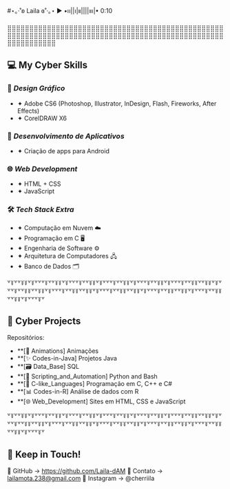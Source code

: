 #⋆｡‧˚ʚ Laila ɞ˚‧｡⋆
▶︎ •၊၊||၊|။||||။‌‌‌‌‌၊|• 0:10

⣿⣿⣿⣿⣿⣿⣿⣿⣿⣿⣿⣿⣿⣿⣿⣿⣿⣿⣿⣿⣿⣿⣿⣿⣿⣿⣿⣿⣿⣿⣿⣿⣿⣿⣿⣿⣿⣿⣿⣿⣿⣿⣿⣿⣿⣿⣿⣿⣿⣿⣿⣿⣿⣿⣿⣿⣿⣿⣿⣿⣿⣿⣿⣿⣿⣿⣿⣿⣿⣿⣿⣿⣿⣿⣿⣿⣿⣿⣿⣿⣿⣿⣿⣿⣿⣿⣿⣿⣿⣿⣿⣿⣿⣿⣿⣿⣿⣿⣿⣿⣿⣿⣿⣿⣿⣿⣿⣿⣿

## 💻 **My Cyber Skills**  
### 🎨 *Design Gráfico*
- ✦ Adobe CS6 (Photoshop, Illustrator, InDesign, Flash, Fireworks, After Effects)  
- ✦ CorelDRAW X6  

### 📱 *Desenvolvimento de Aplicativos*  
- ✦ Criação de apps para Android  

### 🌐 *Web Development*  
- ✦ HTML + CSS  
- ✦ JavaScript  

### 🛠️ *Tech Stack Extra*  
- ✦ Computação em Nuvem ☁️  
- ✦ Programação em C 🖥️  
- ✦ Engenharia de Software ⚙️  
- ✦ Arquitetura de Computadores 🖧  
- ✦ Banco de Dados 🗂️  

꒷꒦꒷꒷꒦꒦꒷꒦꒷꒷꒷꒦꒷꒷꒦꒦꒷꒦꒷꒷꒷꒦꒷꒷꒦꒦꒷꒦꒷꒷꒷꒦꒷꒷꒦꒦꒷꒦꒷꒷꒷꒦꒷꒷꒦꒦꒷꒦꒷꒷꒷꒦꒷꒷꒦꒦꒷꒷꒦꒦꒷꒦꒷꒷꒷꒦꒷꒷꒦꒦꒷꒷꒦꒦꒷꒦꒷꒷꒷꒦꒷꒷꒦꒦꒷꒷꒦꒦꒷꒦꒷꒷꒷꒦꒷꒷꒦꒦꒷꒷꒦꒦꒷꒦꒷꒷꒷꒦꒷꒷꒦꒦꒷꒷꒦꒦꒷꒦꒷꒷꒷꒦꒷꒷꒦꒦꒷꒷꒦꒦꒷꒦꒷꒷꒷꒦꒷

## 📂 **Cyber Projects**  

Repositórios:

- **[🍒 Animations] Animações
- **[✨ Codes-in-Java] Projetos Java
- **[🗃️ Data_Base] SQL
- **[🤖 Scripting_and_Automation] Python and Bash
- **[🔧 C-like_Languages] Programação em C, C++ e C#
- **[📊 Codes-in-R] Análise de dados com R
- **[🌐 Web_Development] Sites em HTML, CSS e JavaScript

꒷꒦꒷꒷꒦꒦꒷꒦꒷꒷꒷꒦꒷꒷꒦꒦꒷꒦꒷꒷꒷꒦꒷꒷꒦꒦꒷꒦꒷꒷꒷꒦꒷꒷꒦꒦꒷꒦꒷꒷꒷꒦꒷꒷꒦꒦꒷꒦꒷꒷꒷꒦꒷꒷꒦꒦꒷꒷꒦꒦꒷꒦꒷꒷꒷꒦꒷꒷꒦꒦꒷꒷꒦꒦꒷꒦꒷꒷꒷꒦꒷꒷꒦꒦꒷꒷꒦꒦꒷꒦꒷꒷꒷꒦꒷꒷꒦꒦꒷꒷꒦꒦꒷꒦꒷꒷꒷꒦꒷꒷꒦꒦꒷꒷꒦꒦꒷꒦꒷꒷꒷꒦꒷꒷꒦꒦꒷꒷꒦꒦꒷꒦꒷꒷꒷꒦꒷

## 💌 **Keep in Touch!**  
🦈 GitHub → https://github.com/Laila-dAM
🐙 Contato → lailamota.238@gmail.com
🪼 Instagram → @cherriila